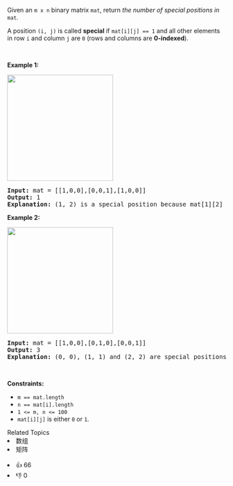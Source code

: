 <p>Given an <code>m x n</code> binary matrix <code>mat</code>, return <em>the number of special positions in </em><code>mat</code><em>.</em></p>

<p>A position <code>(i, j)</code> is called <strong>special</strong> if <code>mat[i][j] == 1</code> and all other elements in row <code>i</code> and column <code>j</code> are <code>0</code> (rows and columns are <strong>0-indexed</strong>).</p>

<p>&nbsp;</p> 
<p><strong>Example 1:</strong></p> 
<img alt="" src="https://assets.leetcode.com/uploads/2021/12/23/special1.jpg" style="width: 244px; height: 245px;" /> 
<pre>
<strong>Input:</strong> mat = [[1,0,0],[0,0,1],[1,0,0]]
<strong>Output:</strong> 1
<strong>Explanation:</strong> (1, 2) is a special position because mat[1][2] == 1 and all other elements in row 1 and column 2 are 0.
</pre>

<p><strong>Example 2:</strong></p> 
<img alt="" src="https://assets.leetcode.com/uploads/2021/12/24/special-grid.jpg" style="width: 244px; height: 245px;" /> 
<pre>
<strong>Input:</strong> mat = [[1,0,0],[0,1,0],[0,0,1]]
<strong>Output:</strong> 3
<strong>Explanation:</strong> (0, 0), (1, 1) and (2, 2) are special positions.
</pre>

<p>&nbsp;</p> 
<p><strong>Constraints:</strong></p>

<ul> 
 <li><code>m == mat.length</code></li> 
 <li><code>n == mat[i].length</code></li> 
 <li><code>1 &lt;= m, n &lt;= 100</code></li> 
 <li><code>mat[i][j]</code> is either <code>0</code> or <code>1</code>.</li> 
</ul>

<div><div>Related Topics</div><div><li>数组</li><li>矩阵</li></div></div><br><div><li>👍 66</li><li>👎 0</li></div>